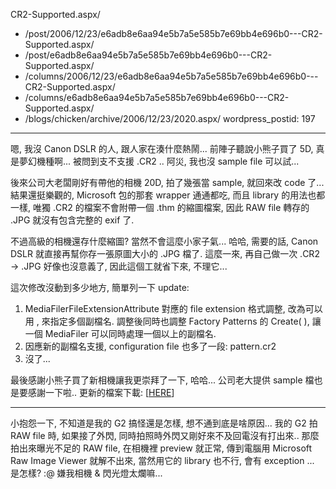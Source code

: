 CR2-Supported.aspx/
  - /post/2006/12/23/e6adb8e6aa94e5b7a5e585b7e69bb4e696b0---CR2-Supported.aspx/
  - /post/e6adb8e6aa94e5b7a5e585b7e69bb4e696b0---CR2-Supported.aspx/
  - /columns/2006/12/23/e6adb8e6aa94e5b7a5e585b7e69bb4e696b0---CR2-Supported.aspx/
  - /columns/e6adb8e6aa94e5b7a5e585b7e69bb4e696b0---CR2-Supported.aspx/
  - /blogs/chicken/archive/2006/12/23/2020.aspx/
wordpress_postid: 197
---

嗯, 我沒 Canon DSLR 的人, 跟人家在湊什麼熱鬧... 前陣子聽說小熊子買了 5D, 真是夢幻機種啊... 被問到支不支援 .CR2 .. 阿災, 我也沒 sample file 可以試...

後來公司大老闆剛好有帶他的相機 20D, 拍了幾張當 sample, 就回來改 code 了... 結果還挺樂觀的, Microsoft 包的那套 wrapper 通通都吃, 而且 library 的用法也都一樣, 唯獨 .CR2 的檔案不會附帶一個 .thm 的縮圖檔案, 因此 RAW file 轉存的 .JPG 就沒有包含完整的 exif 了.

不過高級的相機還存什麼縮圖? 當然不會這麼小家子氣... 哈哈, 需要的話, Canon DSLR 就直接再幫你存一張原圖大小的 .JPG 檔了. 這麼一來, 再自己做一次 .CR2 -> .JPG 好像也沒意義了, 因此這個工就省下來, 不理它...

這次修改沒動到多少地方, 簡單列一下 update:

1. MediaFilerFileExtensionAttribute 對應的 file extension 格式調整, 改為可以用 , 來指定多個副檔名. 調整後同時也調整 Factory Patterns 的 Create( ), 讓一個 MediaFiler 可以同時處理一個以上的副檔名.
2. 因應新的副檔名支援, configuration file 也多了一段: pattern.cr2
3. 沒了...

最後感謝小熊子買了新相機讓我更崇拜了一下, 哈哈... 公司老大提供 sample 檔也是要感謝一下啦.. 更新的檔案下載: [[HERE](http://www.chicken-house.net/files/chicken/ChickenHouse.Tools.DigitalCameraFiler.Binary.zip)]

---

小抱怨一下, 不知道是我的 G2 搞怪還是怎樣, 想不通到底是啥原因... 我的 G2 拍 RAW file 時, 如果接了外閃, 同時拍照時外閃又剛好來不及回電沒有打出來.. 那麼拍出來曝光不足的 RAW file, 在相機裡 preview 就正常, 傳到電腦用 Microsoft Raw Image Viewer 就解不出來, 當然用它的 library 也不行, 會有 exception ... 是怎樣? :@ 嫌我相機 & 閃光燈太爛嘛...